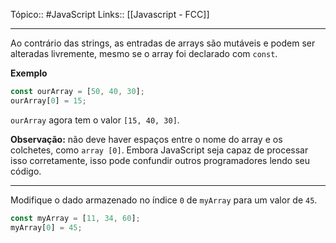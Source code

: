 Tópico:: #JavaScript 
Links:: [[Javascript - FCC]]

---

Ao contrário das strings, as entradas de arrays são mutáveis e podem ser alteradas livremente, mesmo se o array foi declarado com `const`.

**Exemplo**

```js
const ourArray = [50, 40, 30];
ourArray[0] = 15;
```

`ourArray` agora tem o valor `[15, 40, 30]`.

**Observação:** não deve haver espaços entre o nome do array e os colchetes, como `array [0]`. Embora JavaScript seja capaz de processar isso corretamente, isso pode confundir outros programadores lendo seu código.

---

Modifique o dado armazenado no índice `0` de `myArray` para um valor de `45`.

```js
const myArray = [11, 34, 60];
myArray[0] = 45;
```